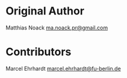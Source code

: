 # Original Author

Matthias Noack <ma.noack.pr@gmail.com>

# Contributors

Marcel Ehrhardt <marcel.ehrhardt@fu-berlin.de>
